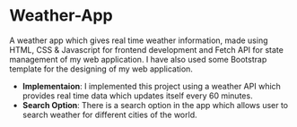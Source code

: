 # Weather-App
A weather app which gives real time weather information, made using HTML, CSS & Javascript for frontend development and Fetch API for state management of my web application. I have also used some Bootstrap template for the designing of my web application.
<br>
- **Implementaion**: I implemented this project using a weather API which provides real time data which updates itself every 60 minutes.
- **Search Option**: There is a search option in the app which allows user to search weather for different cities of the world.
